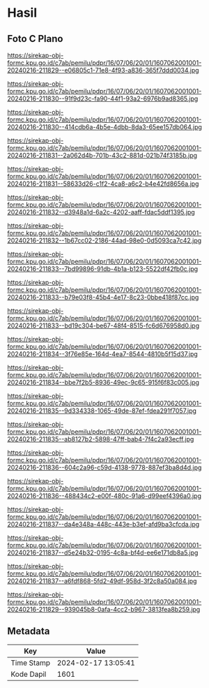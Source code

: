 # Hasil

## Foto C Plano

https://sirekap-obj-formc.kpu.go.id/c7ab/pemilu/pdpr/16/07/06/20/01/1607062001001-20240216-211829--e06805c1-71e8-4f93-a836-365f7ddd0034.jpg

https://sirekap-obj-formc.kpu.go.id/c7ab/pemilu/pdpr/16/07/06/20/01/1607062001001-20240216-211830--91f9d23c-fa90-44f1-93a2-6976b9ad8365.jpg

https://sirekap-obj-formc.kpu.go.id/c7ab/pemilu/pdpr/16/07/06/20/01/1607062001001-20240216-211830--414cdb6a-4b5e-4dbb-8da3-65ee157db064.jpg

https://sirekap-obj-formc.kpu.go.id/c7ab/pemilu/pdpr/16/07/06/20/01/1607062001001-20240216-211831--2a062d4b-701b-43c2-881d-021b74f3185b.jpg

https://sirekap-obj-formc.kpu.go.id/c7ab/pemilu/pdpr/16/07/06/20/01/1607062001001-20240216-211831--58633d26-c1f2-4ca8-a6c2-b4e42fd8656a.jpg

https://sirekap-obj-formc.kpu.go.id/c7ab/pemilu/pdpr/16/07/06/20/01/1607062001001-20240216-211832--d3948a1d-6a2c-4202-aaff-fdac5ddf1395.jpg

https://sirekap-obj-formc.kpu.go.id/c7ab/pemilu/pdpr/16/07/06/20/01/1607062001001-20240216-211832--1b67cc02-2186-44ad-98e0-0d5093ca7c42.jpg

https://sirekap-obj-formc.kpu.go.id/c7ab/pemilu/pdpr/16/07/06/20/01/1607062001001-20240216-211833--7bd99896-91db-4b1a-b123-5522df42fb0c.jpg

https://sirekap-obj-formc.kpu.go.id/c7ab/pemilu/pdpr/16/07/06/20/01/1607062001001-20240216-211833--b79e03f8-45b4-4e17-8c23-0bbe418f87cc.jpg

https://sirekap-obj-formc.kpu.go.id/c7ab/pemilu/pdpr/16/07/06/20/01/1607062001001-20240216-211833--bd19c304-be67-48f4-8515-fc6d676958d0.jpg

https://sirekap-obj-formc.kpu.go.id/c7ab/pemilu/pdpr/16/07/06/20/01/1607062001001-20240216-211834--3f76e85e-164d-4ea7-8544-4810b5f15d37.jpg

https://sirekap-obj-formc.kpu.go.id/c7ab/pemilu/pdpr/16/07/06/20/01/1607062001001-20240216-211834--bbe7f2b5-8936-49ec-9c65-915f6f83c005.jpg

https://sirekap-obj-formc.kpu.go.id/c7ab/pemilu/pdpr/16/07/06/20/01/1607062001001-20240216-211835--9d334338-1065-49de-87ef-fdea291f7057.jpg

https://sirekap-obj-formc.kpu.go.id/c7ab/pemilu/pdpr/16/07/06/20/01/1607062001001-20240216-211835--ab8127b2-5898-47ff-bab4-7f4c2a93ecff.jpg

https://sirekap-obj-formc.kpu.go.id/c7ab/pemilu/pdpr/16/07/06/20/01/1607062001001-20240216-211836--604c2a96-c59d-4138-9778-887ef3ba8d4d.jpg

https://sirekap-obj-formc.kpu.go.id/c7ab/pemilu/pdpr/16/07/06/20/01/1607062001001-20240216-211836--488434c2-e00f-480c-91a6-d99eef4396a0.jpg

https://sirekap-obj-formc.kpu.go.id/c7ab/pemilu/pdpr/16/07/06/20/01/1607062001001-20240216-211837--da4e348a-448c-443e-b3ef-afd9ba3cfcda.jpg

https://sirekap-obj-formc.kpu.go.id/c7ab/pemilu/pdpr/16/07/06/20/01/1607062001001-20240216-211837--d5e24b32-0195-4c8a-bf4d-ee6e171db8a5.jpg

https://sirekap-obj-formc.kpu.go.id/c7ab/pemilu/pdpr/16/07/06/20/01/1607062001001-20240216-211837--a6fdf868-5fd2-49df-958d-3f2c8a50a084.jpg

https://sirekap-obj-formc.kpu.go.id/c7ab/pemilu/pdpr/16/07/06/20/01/1607062001001-20240216-211829--939045b8-0afa-4cc2-b967-3813fea8b259.jpg


## Metadata

| Key        | Value               |
| ---------- | ------------------- |
| Time Stamp | 2024-02-17 13:05:41 |
| Kode Dapil | 1601                |



